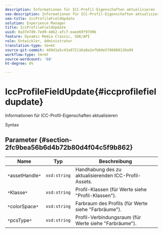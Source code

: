 ```yaml
---
description: Informationen für ICC-Profil-Eigenschaften aktualisieren
seo-description: Informationen für ICC-Profil-Eigenschaften aktualisieren
seo-title: IccProfileFieldUpdate
solution: Experience Manager
title: IccProfileFieldUpdate
uuid: 0a37e7d9-7ed9-4db2-afc7-eaee69f97d9b
feature: Dynamic Media Classic, SDK/API
role: Entwickler, Administrator
translation-type: tm+mt
source-git-commit: 469d1a5c43a972116a8a2efb0de5708800130a99
workflow-type: tm+mt
source-wordcount: '68'
ht-degree: 8%

---
```



# IccProfileFieldUpdate{#iccprofilefieldupdate}

Informationen für ICC-Profil-Eigenschaften aktualisieren

Syntax

## Parameter {#section-2fc9bea56b6d4b72b80d4f04c5f9b862}

| Name | Typ | Beschreibung |
|---|---|---|
| `*`assetHandle`*` | `xsd:string` | Handhabung des zu aktualisierenden ICC-Profil-Assets. |
| `*`Klasse`*` | `xsd:string` | Profil-Klassen (für Werte siehe &quot;Profil-Klassen&quot;). |
| `*`colorSpace`*` | `xsd:string` | Farbraum des Profils (für Werte siehe &quot;Farbräume&quot;). |
| `*`pcsType`*` | `xsd:string` | Profil-Verbindungsraum (für Werte siehe &quot;Farbräume&quot;). |

